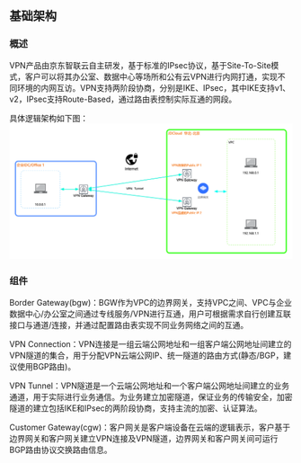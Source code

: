 ## 基础架构

### 概述

VPN产品由京东智联云自主研发，基于标准的IPsec协议，基于Site-To-Site模式，客户可以将其办公室、数据中心等场所和公有云VPN进行内网打通，实现不同环境的内网互访。VPN支持两阶段协商，分别是IKE、IPsec，其中IKE支持v1、v2，IPsec支持Route-Based，通过路由表控制实际互通的网段。


具体逻辑架构如下图：
![](../../../../image/Networking/VPN/Introduction/base-architecture.png)

### 组件

Border Gateway(bgw)：BGW作为VPC的边界网关，支持VPC之间、VPC与企业数据中心/办公室之间通过专线服务/VPN进行互通，用户可根据需求自行创建互联接口与通道/连接，并通过配置路由表实现不同业务网络之间的互通。

VPN Connection：VPN连接是一组云端公网地址和一组客户端公网地址间建立的VPN隧道的集合，用于分配VPN云端公网IP、统一隧道的路由方式(静态/BGP，建议使用BGP路由)。

VPN Tunnel：VPN隧道是一个云端公网地址和一个客户端公网地址间建立的业务通道，用于实际进行业务通信。为业务建立加密隧道，保证业务的传输安全，加密隧道的建立包括IKE和IPsec的两阶段协商，支持主流的加密、认证算法。

Customer Gateway(cgw)：客户网关是客户端设备在云端的逻辑表示，客户基于边界网关和客户网关建立VPN连接及VPN隧道，边界网关和客户网关间可运行BGP路由协议交换路由信息。
